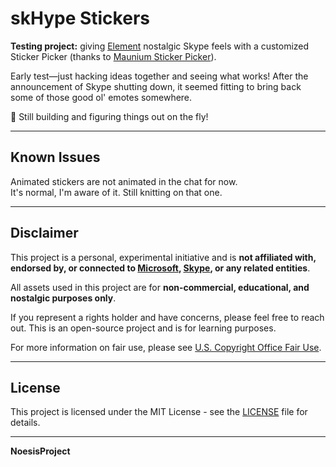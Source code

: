 # skHype Stickers

**Testing project:** giving [Element](https://element.io) nostalgic Skype feels with a customized Sticker Picker (thanks to [Maunium Sticker Picker](https://github.com/maunium/stickerpicker)).

Early test—just hacking ideas together and seeing what works!
After the announcement of Skype shutting down, it seemed fitting to bring back some of those good ol' emotes somewhere.

🧪 Still building and figuring things out on the fly!

---

## Known Issues

Animated stickers are not animated in the chat for now.  
It's normal, I'm aware of it.  Still knitting on that one.

---

## Disclaimer
This project is a personal, experimental initiative and is **not affiliated with, endorsed by, or connected to [Microsoft](https://www.microsoft.com), [Skype](https://www.skype.com), or any related entities**.

All assets used in this project are for **non-commercial, educational, and nostalgic purposes only**.

If you represent a rights holder and have concerns, please feel free to reach out.
This is an open-source project and is for learning purposes.

For more information on fair use, please see [U.S. Copyright Office Fair Use](https://www.copyright.gov/fair-use/).

---

## License
This project is licensed under the MIT License - see the [LICENSE](LICENSE) file for details.

---

**NoesisProject**
